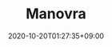 ---
title: "Manovra"
description: "Anomalie ai Sitemi di Manovra"
date: 2020-10-20T01:27:35+09:00
draft: false
collapsible: false
weight: 5
---